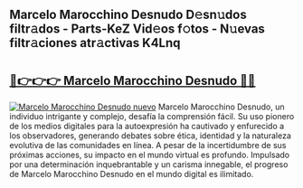 ## Marcelo Marocchino Desnudo D𝚎sn𝚞dos filtr𝚊dos - Parts-KeZ Vid𝚎os f𝚘tos - N𝚞evas filtr𝚊ciones atr𝚊ctivas K4Lnq

# <h2><a href="http://mb49x6.tromn.icu/?c=Marcelo+Marocchino+Desnudo">🔗👉👉👉 Marcelo Marocchino Desnudo 🔗🔗</a></h2>

[![Marcelo Marocchino Desnudo nuevo](https://i.imgur.com/pEAQMta.gif)](http://mb49x6.tromn.icu/?c=Marcelo+Marocchino+Desnudo)
Marcelo Marocchino Desnudo, un individuo intrigante y complejo, desafía la comprensión fácil. Su uso pionero de los medios digitales para la autoexpresión ha cautivado y enfurecido a los observadores, generando debates sobre ética, identidad y la naturaleza evolutiva de las comunidades en línea. A pesar de la incertidumbre de sus próximas acciones, su impacto en el mundo virtual es profundo. Impulsado por una determinación inquebrantable y un carisma innegable, el progreso de Marcelo Marocchino Desnudo en el mundo digital es ilimitado.
